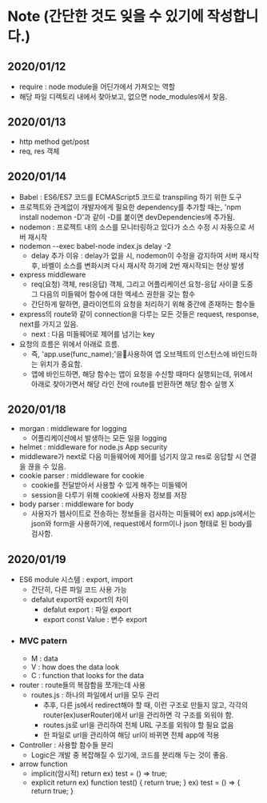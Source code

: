 # Note (간단한 것도 잊을 수 있기에 작성합니다.)

## 2020/01/12
- require : node module을 어딘가에서 가져오는 역할
- 해당 파일 디렉토리 내에서 찾아보고, 없으면 node_modules에서 찾음.

## 2020/01/13
- http method get/post
- req, res 객체

## 2020/01/14
- Babel : ES6/ES7 코드를 ECMAScript5 코드로 transpiling 하기 위한 도구
- 프로젝트와 관계없이 개발자에게 필요한 dependency를 추가할 때는, 'npm install nodemon -D'과 같이 -D를 붙이면 devDependencies에 추가됨.
- nodemon : 프로젝트 내의 소스를 모니터링하고 있다가 소스 수정 시 자동으로 서버 재시작
- nodemon --exec babel-node index.js delay -2
    - delay 추가 이유 : delay가 없을 시, nodemon이 수정을 감지하여 서버 재시작 후, 바벨이 소스를 변화시켜 다시 재시작 하기에 2번 재시작되는 현상 발생
- express middleware
    - req(요청) 객체, res(응답) 객체, 그리고 어플리케이션 요청-응답 사이클 도중 그 다음의 미들웨어 함수에 대한 엑세스 권한을 갖는 함수
    - 간단하게 말하면, 클라이언트의 요청을 처리하기 위해 중간에 존재하는 함수들
- express의 route와 같이 connection을 다루는 모든 것들은 request, response, next를 가지고 있음.
    - next : 다음 미들웨어로 제어를 넘기는 key
- 요청의 흐름은 위에서 아래로 흐름.
    - 즉, 'app.use(func_name);'을사용하여 앱 오브젝트의 인스턴스에 바인드하는 위치가 중요함.
    - 앱에 바인드하면, 해당 함수는 앱이 요청을 수신할 때마다 실행되는데, 위에서 아래로 찾아가면서 해당 라인 전에 route를 반환하면 해당 함수 실행 X

## 2020/01/18
- morgan : middleware for logging 
    - 어플리케이션에서 발생하는 모든 일을 logging
- helmet : middleware for node.js App security
- middleware가 next로 다음 미들웨어에 제어를 넘기지 않고 res로 응답할 시 연결을 끊을 수 있음.
- cookie parser : middleware for cookie 
    - cookie를 전달받아서 사용할 수 있게 해주는 미들웨어
    - session을 다루기 위해 cookie에 사용자 정보를 저장
- body parser : middleware for body
    - 사용자가 웹사이트로 전송하는 정보들을 검사하는 미들웨어
    ex) app.js에서는 json와 form을 사용하기에, request에서 form이나 json 형태로 된 body를 검사함.

## 2020/01/19
- ES6 module 시스템 : export, import
    - 간단히, 다른 파일 코드 사용 가능
    - defalut export와 export의 차이
        - defalut export : 파일 export
        - export const Value : 변수 export
- ### MVC patern
    - M : data
    - V : how does the data look
    - C : function that looks for the data
- router : route들의 복잠함을 쪼개는데 사용
    - routes.js : 하나의 파일에서 url을 모두 관리
        - 추후, 다른 js에서 redirect해야 할 때, 이런 구조로 만들지 않고, 각각의 router(ex)userRouter)에서 url을 관리하면 각 구조를 외워야 함.
        - routes.js로 url을 관리하여 전체 URL 구조를 외워야 할 필요 없음
        - 한 파일로 url을 관리하여 해당 url이 바뀌면 전체 app에 적용
- Controller : 사용할 함수들 분리
    - Logic은 개발 중 복잡해질 수 있기에, 코드를 분리해 두는 것이 좋음.
- arrow function
    - implicit(암시적) return
    ex) test = () => true;
    - explicit return
    ex) function test() {
            return true;
        }
    ex) test = () => {
            return true;
        }



